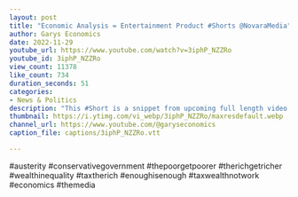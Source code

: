 ```yaml
---
layout: post
title: "Economic Analysis = Entertainment Product #Shorts @NovaraMedia"
author: Garys Economics
date: 2022-11-29
youtube_url: https://www.youtube.com/watch?v=3iphP_NZZRo
youtube_id: 3iphP_NZZRo
view_count: 11378
like_count: 734
duration_seconds: 51
categories:
- News & Politics
description: "This #Short is a snippet from upcoming full length video \"The Plan Is To Make You Permanently Poorer | Aaron Meets Gary Stevenson\" https://youtu.be/ViY-zI3b5JQ on Novara Media"
thumbnail: https://i.ytimg.com/vi_webp/3iphP_NZZRo/maxresdefault.webp
channel_url: https://www.youtube.com/@garyseconomics
caption_file: captions/3iphP_NZZRo.vtt

---
```


#austerity #conservativegovernment #thepoorgetpoorer #therichgetricher #wealthinequality #taxtherich #enoughisenough #taxwealthnotwork #economics #themedia
